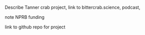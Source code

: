 Describe Tanner crab project, link to bittercrab.science, podcast, 

note NPRB funding

link to github repo for project 
